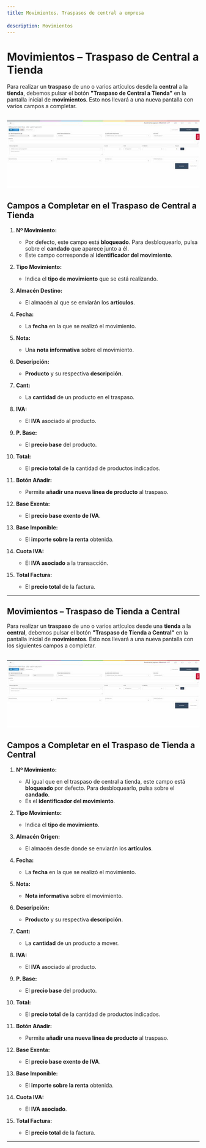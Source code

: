 ```yaml
---
title: Movimientos. Traspasos de central a empresa

description: Movimientos
---
```


# **Movimientos – Traspaso de Central a Tienda**

Para realizar un **traspaso** de uno o varios artículos desde la **central** a la **tienda**, debemos pulsar el botón **"Traspaso de Central a Tienda"** en la pantalla inicial de **movimientos**. Esto nos llevará a una nueva pantalla con varios campos a completar.

![](../../../assets/primerafactura/mov1.jpg)
---

## **Campos a Completar en el Traspaso de Central a Tienda**  

1. **Nº Movimiento:**  
   - Por defecto, este campo está **bloqueado**. Para desbloquearlo, pulsa sobre el **candado** que aparece junto a él.  
   - Este campo corresponde al **identificador del movimiento**.

2. **Tipo Movimiento:**  
   - Indica el **tipo de movimiento** que se está realizando.

3. **Almacén Destino:**  
   - El almacén al que se enviarán los **artículos**.

4. **Fecha:**  
   - La **fecha** en la que se realizó el movimiento.

5. **Nota:**  
   - Una **nota informativa** sobre el movimiento.

6. **Descripción:**  
   - **Producto** y su respectiva **descripción**.

7. **Cant:**  
   - La **cantidad** de un producto en el traspaso.

8. **IVA:**  
   - El **IVA** asociado al producto.

9. **P. Base:**  
   - El **precio base** del producto.

10. **Total:**  
    - El **precio total** de la cantidad de productos indicados.

11. **Botón Añadir:**  
    - Permite **añadir una nueva línea de producto** al traspaso.

12. **Base Exenta:**  
    - El **precio base exento de IVA**.

13. **Base Imponible:**  
    - El **importe sobre la renta** obtenida.

14. **Cuota IVA:**  
    - El **IVA asociado** a la transacción.

15. **Total Factura:**  
    - El **precio total** de la factura.

---

## **Movimientos – Traspaso de Tienda a Central**

Para realizar un **traspaso** de uno o varios artículos desde una **tienda** a la **central**, debemos pulsar el botón **"Traspaso de Tienda a Central"** en la pantalla inicial de **movimientos**. Esto nos llevará a una nueva pantalla con los siguientes campos a completar.

![](../../../assets/primerafactura/mov2.jpg)
---

## **Campos a Completar en el Traspaso de Tienda a Central**  

1. **Nº Movimiento:**  
   - Al igual que en el traspaso de central a tienda, este campo está **bloqueado** por defecto. Para desbloquearlo, pulsa sobre el **candado**.  
   - Es el **identificador del movimiento**.

2. **Tipo Movimiento:**  
   - Indica el **tipo de movimiento**.

3. **Almacén Origen:**  
   - El almacén desde donde se enviarán los **artículos**.

4. **Fecha:**  
   - La **fecha** en la que se realizó el movimiento.

5. **Nota:**  
   - **Nota informativa** sobre el movimiento.

6. **Descripción:**  
   - **Producto** y su respectiva **descripción**.

7. **Cant:**  
   - La **cantidad** de un producto a mover.

8. **IVA:**  
   - El **IVA** asociado al producto.

9. **P. Base:**  
   - El **precio base** del producto.

10. **Total:**  
    - El **precio total** de la cantidad de productos indicados.

11. **Botón Añadir:**  
    - Permite **añadir una nueva línea de producto** al traspaso.

12. **Base Exenta:**  
    - El **precio base exento de IVA**.

13. **Base Imponible:**  
    - El **importe sobre la renta** obtenida.

14. **Cuota IVA:**  
    - El **IVA asociado**.

15. **Total Factura:**  
    - El **precio total** de la factura.

---